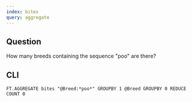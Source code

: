 ```yaml
---
index: bites
query: aggregate
---
```


## Question

How many breeds containing the sequence "poo" are there?

## CLI

```
FT.AGGREGATE bites "@Breed:*poo*" GROUPBY 1 @Breed GROUPBY 0 REDUCE COUNT 0
```